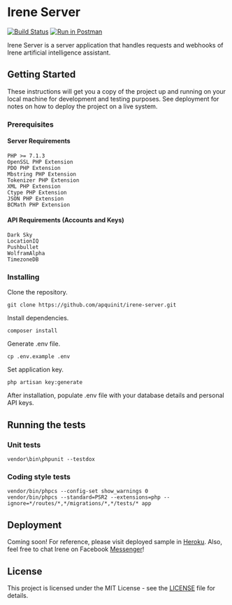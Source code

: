# Irene Server

[![Build Status](https://travis-ci.org/apquinit/irene-server.svg?branch=master)](https://travis-ci.org/apquinit/irene-server)
[![Run in Postman](https://run.pstmn.io/button.svg)](https://app.getpostman.com/run-collection/4a15944cf8740f934549#?env%5BIrene%20-%20Local%5D=W3sia2V5IjoiYmFzZV91cmwiLCJ2YWx1ZSI6IiIsImVuYWJsZWQiOnRydWV9LHsia2V5IjoiZGlhbG9nZmxvd190b2tlbiIsInZhbHVlIjoiIiwiZW5hYmxlZCI6dHJ1ZX0seyJrZXkiOiJwdXNoYnVsbGV0X3Rva2VuIiwidmFsdWUiOiIiLCJlbmFibGVkIjp0cnVlfSx7ImtleSI6InB1c2hidWxsZXRfYWNjZXNzX3Rva2VuIiwidmFsdWUiOiIiLCJlbmFibGVkIjpmYWxzZX1d)

Irene Server is a server application that handles requests and webhooks of Irene artificial intelligence assistant.

## Getting Started

These instructions will get you a copy of the project up and running on your local machine for development and testing purposes. See deployment for notes on how to deploy the project on a live system.

### Prerequisites

#### Server Requirements

```
PHP >= 7.1.3
OpenSSL PHP Extension
PDO PHP Extension
Mbstring PHP Extension
Tokenizer PHP Extension
XML PHP Extension
Ctype PHP Extension
JSON PHP Extension
BCMath PHP Extension
```

#### API Requirements (Accounts and Keys)

```
Dark Sky
LocationIQ
Pushbullet
WolframAlpha
TimezoneDB
```

### Installing

Clone the repository.

```
git clone https://github.com/apquinit/irene-server.git
```

Install dependencies.

```
composer install
```

Generate .env file.

```
cp .env.example .env
```

Set application key.

```
php artisan key:generate
```

After installation, populate .env file with your database details and personal API keys.

## Running the tests

### Unit tests

```
vendor\bin\phpunit --testdox 
```

### Coding style tests

```
vendor/bin/phpcs --config-set show_warnings 0
vendor/bin/phpcs --standard=PSR2 --extensions=php --ignore=*/routes/*,*/migrations/*,*/tests/* app
```

## Deployment

Coming soon! For reference, please visit deployed sample in [Heroku](https://irene-server.herokuapp.com/).
Also, feel free to chat Irene on Facebook [Messenger](https://www.facebook.com/irene.artificial.intelligence.assistant.lite/)!
## License

This project is licensed under the MIT License - see the [LICENSE](LICENSE) file for details.
